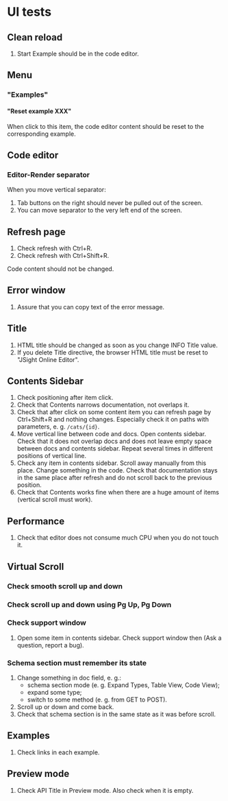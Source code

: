 # UI tests

## Clean reload

1. Start Example should be in the code editor.

## Menu

### "Examples"

#### "Reset example XXX"

When click to this item, the code editor content should be reset to the corresponding example.

## Code editor

### Editor-Render separator

When you move vertical separator:

1. Tab buttons on the right should never be pulled out of the screen.
2. You can move separator to the very left end of the screen.

## Refresh page

1. Check refresh with Ctrl+R.
2. Check refresh with Ctrl+Shift+R.

Code content should not be changed.

## Error window

1. Assure that you can copy text of the error message.

## Title

1. HTML title should be changed as soon as you change INFO Title value.
2. If you delete Title directive, the browser HTML title must be reset to "JSight Online Editor".

## Contents Sidebar

1. Check positioning after item click.
2. Check that Contents narrows documentation, not overlaps it.
3. Check that after click on some content item you can refresh page by Ctrl+Shift+R and nothing
   changes. Especially check it on paths with parameters, e. g. `/cats/{id}`.
4. Move vertical line between code and docs. Open contents sidebar. Check that it does not overlap
   docs and does not leave empty space between docs and contents sidebar. Repeat several times in
   different positions of vertical line.
5. Check any item in contents sidebar. Scroll away manually from this place. Change something in the
   code. Check that documentation stays in the same place after refresh and do not scroll back to
   the previous position.
6. Check that Contents works fine when there are a huge amount of items (vertical scroll must work).

## Performance

1. Check that editor does not consume much CPU when you do not touch it.

## Virtual Scroll

### Check smooth scroll up and down

### Check scroll up and down using Pg Up, Pg Down

### Check support window

1. Open some item in contents sidebar. Check support window then (Ask a question, report a bug).

### Schema section must remember its state

1. Change something in doc field, e. g.:
   - schema section mode (e. g. Expand Types, Table View, Code View);
   - expand some type;
   - switch to some method (e. g. from GET to POST).
2. Scroll up or down and come back.
3. Check that schema section is in the same state as it was before scroll.

## Examples

1. Check links in each example.

## Preview mode

1. Check API Title in Preview mode. Also check when it is empty.